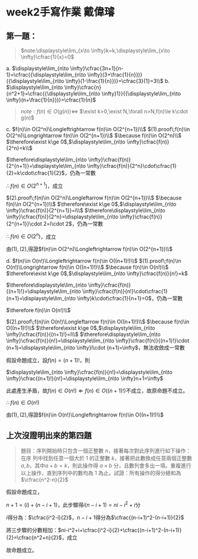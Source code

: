 <script type="text/javascript" src="http://cdn.mathjax.org/mathjax/latest/MathJax.js?config=TeX-AMS-MML_HTMLorMML"></script>
<script type="text/x-mathjax-config">
    MathJax.Hub.Config({ tex2jax: {inlineMath: [['$', '$']]}, messageStyle: "none" });
</script>

# week2手寫作業 戴偉璿
## 第一題：
> $note:\displaystyle\lim_{x\to \infty}k=k,\displaystyle\lim_{x\to \infty}\cfrac{1}{x}=0$

$\text{a}.$
$\displaystyle\lim_{n\to \infty}\cfrac{3n+1}{n-1}=\cfrac{{\displaystyle\lim_{n\to \infty}(3+\frac{1}{n}})}{{\displaystyle\lim_{n\to \infty}(1-\frac{1}{n}})}=\cfrac{3}{1}=3\\$
$\text{b}.$
$\displaystyle\lim_{n\to \infty}\cfrac{n}{n^2+1}=\cfrac{{\displaystyle\lim_{n\to \infty}1}}{{\displaystyle\lim_{n\to \infty}(n+\frac{1}{n}})}=\cfrac{1}{n}$

>$note:f(n)\in O(g(n))\Leftrightarrow$ $\exist k>0,\exist N,\forall n>N,f(n)\le k\cdot g(n)$

$\text{c}.$
$f(n)\in O(2^n)\Longleftrightarrow f(n)\in O(2^{n+1})\\$
$(1).proof\;f(n)\in O(2^n)\Longrightarrow f(n)\in O(2^{n+1})\\$
$\because f(n)\in O(2^n)\\$
$\therefore\exist k\ge 0$,$\displaystyle\lim_{n\to \infty}\cfrac{f(n)}{2^n}=k\\$

$\therefore\displaystyle\lim_{n\to \infty}\cfrac{f(n)}{2^{n+1}}=\displaystyle\lim_{n\to \infty}\cfrac{f(n)}{2^n}\cdot\cfrac{1}{2}=k\cdot\cfrac{1}{2}$，仍為一常數

$\therefore f(n)\in O(2^{n+1})$，成立

$(2).proof\;f(n)\in O(2^n)\Longleftarrow f(n)\in O(2^{n+1})\\$
$\because f(n)\in O(2^{n+1})\\$
$\therefore\exist k\ge 0$,$\displaystyle\lim_{n\to \infty}\cfrac{f(n)}{2^{n+1}}=l\\$
$\therefore\displaystyle\lim_{n\to \infty}\cfrac{f(n)}{2^n}=\displaystyle\lim_{n\to \infty}\cfrac{f(n)}{2^{n+1}}\cdot 2=l\cdot 2$，仍為一常數

$\therefore f(n)\in O(2^n)$，成立

由$(1),(2),$得證$f(n)\in O(2^n)\Longleftrightarrow f(n)\in O(2^{n+1})\\$

$\text{d}.$
$f(n)\in O(n!)\Longleftrightarrow f(n)\in O((n+1)!)\\$
$(1).proof\;f(n)\in O(n!)\Longrightarrow f(n)\in O((n+1)!)\\$
$\because f(n)\in O(n!)\\$
$\therefore\exist k\ge 0$,$\displaystyle\lim_{n\to \infty}\cfrac{f(n)}{n!}=k$

$\therefore\displaystyle\lim_{n\to \infty}\cfrac{f(n)}{(n+1)!}=\displaystyle\lim_{n\to \infty}\cfrac{f(n)}{n!}\cdot\cfrac{1}{n+1}=\displaystyle\lim_{n\to \infty}k\cdot\cfrac{1}{n+1}=0$，仍為一常數

$\therefore f(n)\in O(n!)\\$

$(2).proof\;f(n)\in O(n!)\Longleftarrow f(n)\in O((n+1)!)\\$
$\because f(n)\in O((n+1)!)\\$
$\therefore\exist k\ge 0$,$\displaystyle\lim_{n\to \infty}\cfrac{f(n)}{(n+1)!}=l\\$
$\therefore\displaystyle\lim_{n\to \infty}\cfrac{f(n)}{n!}=\displaystyle\lim_{n\to \infty}\cfrac{f(n)}{(n+1)!}\cdot (n+1)=\displaystyle\lim_{n\to \infty}l\cdot (n+1)=\infty$，無法收斂成一常數

假設命題成立，設$f(n)=(n+1)!$，則

$\displaystyle\lim_{n\to \infty}\cfrac{f(n)}{n!}=\displaystyle\lim_{n\to \infty}\cfrac{(n+1)!}{n!}=\displaystyle\lim_{n\to \infty}n+1=\infty$

此處產生矛盾，故$f(n)\in O(n!)\Longleftarrow f(n)\in O((n+1)!)$不成立，故原命題不成立。


$\therefore f(n)\in O(n!)$

由$(1),(2),$得證$f(n)\in O(n!)\Longleftrightarrow f(n)\in O((n+1)!)\\$

## 上次沒證明出來的第四題

> 題目：序列開始時只包含一個正整數 $n$，接著每次對此序列進行如下操作：在序
列中找到任意一個大於 1 的正整數 $k$，接著把此數換成任意兩個正整數 $a, b$，其中$a + b = k$，則此操作得 $a × b$ 分，且數列會多出一項。重複進行以上操作，直到序列中的數均為 1 為止。試證：所有操作的得分總和為$\cfrac{n^2-n}{2}$

假設命題成立，

$n+1=(i)+(n-i+1)$，此步驟得$i(n-i+1)=ni-i^2+i$分

$i$得分為：$\cfrac{i^2-i}{2}$，$n-i+1$得分為$\cfrac{(n-i+1)^2-(n-i+1)}{2}$

將三步驟的分數相加：$ni-i^2+i+\cfrac{i^2-i}{2}+\cfrac{(n-i+1)^2-(n-i+1)}{2}=\cfrac{n^2+n}{2}$，成立

故命題成立。


